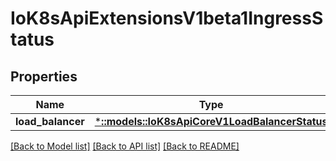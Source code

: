 # IoK8sApiExtensionsV1beta1IngressStatus

## Properties
Name | Type | Description | Notes
------------ | ------------- | ------------- | -------------
**load_balancer** | [***::models::IoK8sApiCoreV1LoadBalancerStatus**](io.k8s.api.core.v1.LoadBalancerStatus.md) |  | [optional] 

[[Back to Model list]](../README.md#documentation-for-models) [[Back to API list]](../README.md#documentation-for-api-endpoints) [[Back to README]](../README.md)


